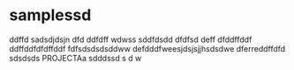 # samplessd
ddffd
sadsdjdsjn
dfd
ddfdff
wdwss
sddfdsdd
dfdfsd
deff
dfddffddf
ddffddfdfdffddf
fdfsdsdsdsddww
defdddfweesjdsjsjjhsdsdwe
dferreddffdfd
sdsdsds
PROJECTAa
sdddssd
s
d
w
